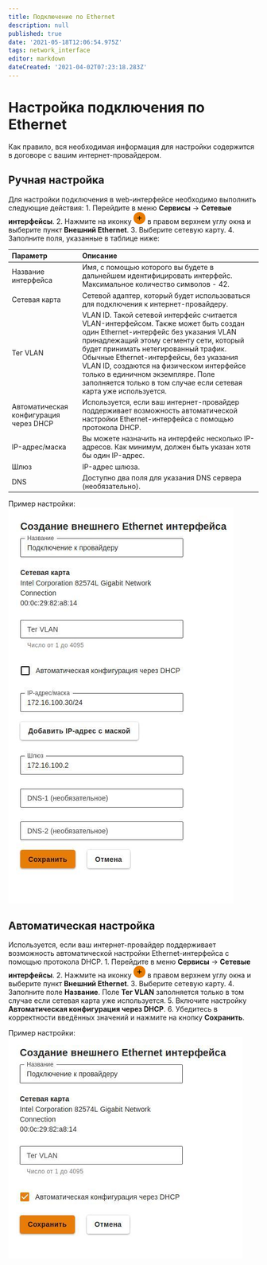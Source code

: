 ```yaml
---
title: Подключение по Ethernet
description: null
published: true
date: '2021-05-18T12:06:54.975Z'
tags: network_interface
editor: markdown
dateCreated: '2021-04-02T07:23:18.283Z'
---
```


# Настройка подключения по Ethernet

Как правило, вся необходимая информация для настройки содержится в договоре с вашим интернет-провайдером.

## Ручная настройка

Для настройки подключения в web-интерфейсе необходимо выполнить следующие действия: 1. Перейдите в меню **Сервисы** -&gt; **Сетевые интерфейсы**. 2. Нажмите на иконку ![ok\_with\_icon.png](../../.gitbook/assets/ok_with_icon.png) в правом верхнем углу окна и выберите пункт **Внешний Ethernet**. 3. Выберите сетевую карту. 4. Заполните поля, указанные в таблице ниже:

| Параметр | Описание |
| :--- | :--- |
| Название интерфейса | Имя, с помощью которого вы будете в дальнейшем идентифицировать интерфейс. Максимальное количество символов - 42. |
| Сетевая карта | Сетевой адаптер, который будет использоваться для подключения к интернет-провайдеру. |
| Тег VLAN | VLAN ID. Такой сетевой интерфейс считается VLAN-интерфейсом. Также может быть создан один Ethernet-интерфейс без указания VLAN принадлежащий этому сегменту сети, который будет принимать нетегированный трафик. Обычные Ethernet-интерфейсы, без указания VLAN ID, создаются на физическом интерфейсе только в единичном экземпляре. Поле заполняется только в том случае если сетевая карта уже используется. |
| Автоматическая конфигурация через DHCP | Используется, если ваш интернет-провайдер поддерживает возможность автоматической настройки Ethernet-интерфейса с помощью протокола DHCP. |
| IP-адрес/маска | Вы можете назначить на интерфейс несколько IP-адресов. Как минимум, должен быть указан хотя бы один IP-адрес. |
| Шлюз | IP-адрес шлюза. |
| DNS | Доступно два поля для указания DNS сервера \(необязательно\). |

Пример настройки: ![&#x441;&#x43E;&#x437;&#x434;&#x430;&#x43D;&#x438;&#x435;\_&#x432;&#x43D;&#x435;&#x448;&#x43D;&#x435;&#x433;&#x43E;\_ethernet.jpg](../../.gitbook/assets/создание_внешнего_ethernet.jpg)

## Автоматическая настройка

Используется, если ваш интернет-провайдер поддерживает возможность автоматической настройки Ethernet-интерфейса с помощью протокола DHCP. 1. Перейдите в меню **Сервисы** -&gt; **Сетевые интерфейсы**. 2. Нажмите на иконку ![ok\_with\_icon.png](../../.gitbook/assets/ok_with_icon.png) в правом верхнем углу окна и выберите пункт **Внешний Ethernet**. 3. Выберите сетевую карту. 4. Заполните поле **Название**. Поле **Тег VLAN** заполняется только в том случае если сетевая карта уже используется. 5. Включите настройку **Автоматическая конфигурация через DHCP**. 6. Убедитесь в корректности введённых значений и нажмите на кнопку **Сохранить**.

Пример настройки: ![&#x432;&#x43D;&#x435;&#x448;&#x43D;&#x438;&#x439;\_ethernet\_dhcp.jpg](../../.gitbook/assets/внешний_ethernet_dhcp.jpg)

